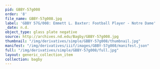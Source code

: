 ```yaml
---
pid: GBBY-57g008
order: '8'
file_name: GBBY-57g008.jpg
label: 'GBBY 57G/008: Emmett L. Baxter: Football Player - Notre Dame'
_date: n.d.
object_type: glass plate negative
source: http://archives.nd.edu/Bagby/GBBY-57g008.jpg
thumbnail: "/img/derivatives/simple/GBBY-57g008/thumbnail.jpg"
manifest: "/img/derivatives/iiif/images/GBBY-57g008/manifest.json"
full: "/img/derivatives/simple/GBBY-57g008/full.jpg"
layout: generic_collection_item
collection: bagby
---
```

